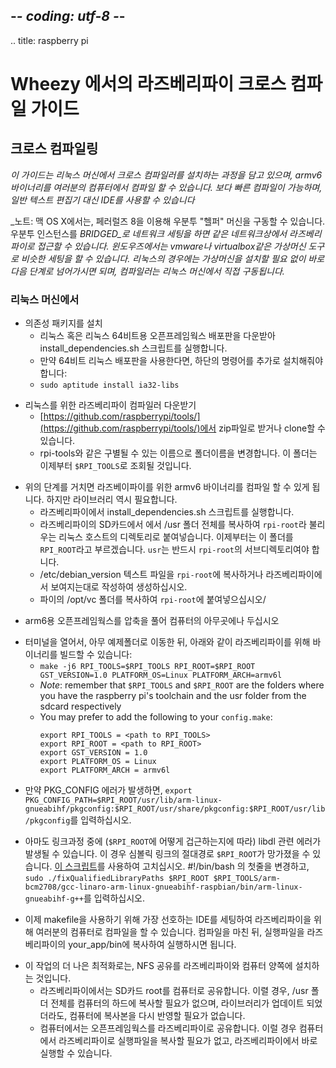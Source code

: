 ## -*- coding: utf-8 -*-
.. title: raspberry pi


Wheezy 에서의 라즈베리파이 크로스 컴파일 가이드
============

<!-- ## Cross compiling -->
## 크로스 컴파일링

<!-- _This guide guide you thorugh installing a cross compiler in a linux machine so you can compile armv6 binaries from your computer. It makes the compiling process faster and also allows to use IDEs instead of having to use plain text editors_ -->
_이 가이드는 리눅스 머신에서 크로스 컴파일러를 설치하는 과정을 담고 있으며, armv6 바이너리를 여러분의 컴퓨터에서 컴파일 할 수 있습니다. 보다 빠른 컴파일이 가능하며, 일반 텍스트 편집기 대신 IDE를 사용할 수 있습니다_

<!-- _Note: On OS X.  You can install a Ubuntu "helper" machine running inside Parallels 8.  Networking for the Ubuntu instance is set to _BRIDGED_ allowing it to be accessible to the Raspberry Pi on the same network. In Windows you can use a similar setup with any vm tool like vmware or virtualbox. In Linux you can just follow the next steps without installing a vm, the compiler will run on your machine directly_ -->
_노트: 맥 OS X에서는, 페러럴즈 8을 이용해 우분투 "헬퍼" 머신을 구동할 수 있습니다. 우분투 인스턴스를 _BRIDGED_로 네트워크 세팅을 하면 같은 네트워크상에서 라즈베리파이로 접근할 수 있습니다. 윈도우즈에서는 vmware나 virtualbox같은 가상머신 도구로 비슷한 세팅을 할 수 있습니다. 리눅스의 경우에는 가상머신을 설치할 필요 없이 바로 다음 단계로 넘어가시면 되며, 컴파일러는 리눅스 머신에서 직접 구동됩니다._

<!-- ### __On the Linux Machine__    -->
### __리눅스 머신에서__

<!-- * Install dependencies -->
* 의존성 패키지를 설치
    <!-- * Download the linux distribution of OF for linux or linux 64 and run the install_dependencies.sh script -->
    * 리눅스 혹은 리눅스 64비트용 오픈프레임웍스 배포판을 다운받아 install_dependencies.sh 스크립트를 실행합니다.
    <!-- * if you are using a 64bit linux distribution you'll need to install also: -->
    * 만약 64비트 리눅스 배포판을 사용한다면, 하단의  명령어를 추가로 설치해줘야 합니다:
    * `sudo aptitude install ia32-libs`

<!-- * Download the Raspberry Pi compiler for linux -->
* 리눅스를 위한 라즈베리파이 컴파일러 다운받기
    <!-- * you can download it as a zip or clone the repo at from [https://github.com/raspberrypi/tools/](https://github.com/raspberrypi/tools/) -->
    * [https://github.com/raspberrypi/tools/](https://github.com/raspberrypi/tools/)에서 zip파일로 받거나 clone할 수 있습니다.
    <!-- * rename the folder to something more identifiable like rpi-tools, we'll refer to this path as `$RPI_TOOLS` from now on -->
    * rpi-tools와 같은 구별될 수 있는 이름으로 폴더이름을 변경합니다. 이 폴더는 이제부터 `$RPI_TOOLS`로 조회될 것입니다.
    
<!-- * With this you are already able to compile armv6 binaries for the PI but we'll also need the libaries.  -->
* 위의 단계를 거치면 라즈베이파이를 위한 armv6 바이너리를 컴파일 할 수 있게 됩니다. 하지만 라이브러리 역시 필요합니다.
    <!-- * run the install_dependencies.sh script in the PI -->
    * 라즈베리파이에서 install_dependencies.sh 스크립트를 실행합니다.
    <!-- * copy the whole /usr folder from the PI's sdcard into a directory on your Linux host called `rpi-root`. We'll call this folder `$RPI_ROOT` from now on. `usr` should be a _subdirectory_ of `rpi-root`. -->
    * 라즈베리파이의 SD카드에서 에서 /usr 폴더 전체를 복사하여 `rpi-root`라 불리우는 리눅스 호스트의 디렉토리로 붙여넣습니다. 이제부터는 이 폴더를 `RPI_ROOT`라고 부르겠습니다. `usr`는 반드시 `rpi-root`의 서브디렉토리여야 합니다.
    <!-- * copy or create /etc/debian_version text file in `rpi-root` as it appears on the PI -->
    * /etc/debian_version 텍스트 파일을 `rpi-root`에 복사하거나 라즈베리파이에서 보여지는대로 작성하여 생성하십시오.
    <!-- * copy the folder from /opt/vc on the PI to `rpi-root` -->
    * 파이의 /opt/vc 폴더를 복사하여 `rpi-root`에 붙여넣으십시오/

<!-- * Uncompress OF for armv6 somewhere in your computer -->
* arm6용 오픈프레임웍스를 압축을 풀어 컴퓨터의 아무곳에나 두십시오

<!-- * Open a terminal and move to one of the examples folders, you can build binaries for the PI using: -->
* 터미널을 열어서, 아무 예제폴더로 이동한 뒤, 아래와 같이 라즈베리파이를 위해 바이너리를 빌드할 수 있습니다:
    * `make -j6 RPI_TOOLS=$RPI_TOOLS RPI_ROOT=$RPI_ROOT GST_VERSION=1.0 PLATFORM_OS=Linux PLATFORM_ARCH=armv6l`
    * _Note_: remember that `$RPI_TOOLS` and `$RPI_ROOT` are the folders where you have the raspberry pi's toolchain and the usr folder from the sdcard respectively
    * You may prefer to add the following to your `config.make`:
      ```
      export RPI_TOOLS = <path to RPI_TOOLS>
      export RPI_ROOT = <path to RPI_ROOT>
      export GST_VERSION = 1.0
      export PLATFORM_OS = Linux
      export PLATFORM_ARCH = armv6l
      ```

<!-- * If you get PKG_CONFIG errors, you should `export PKG_CONFIG_PATH=$RPI_ROOT/usr/lib/arm-linux-gnueabihf/pkgconfig:$RPI_ROOT/usr/share/pkgconfig:$RPI_ROOT/usr/lib/pkgconfig` -->
* 만약 PKG_CONFIG 에러가 발생하면, `export PKG_CONFIG_PATH=$RPI_ROOT/usr/lib/arm-linux-gnueabihf/pkgconfig:$RPI_ROOT/usr/share/pkgconfig:$RPI_ROOT/usr/lib/pkgconfig`를 입력하십시오.

<!-- * You may get errors related to libdl when linking (depending on how you're accessing `$RPI_ROOT`). There are some absolute symlinks in your `$RPI_ROOT` that are broken. Fix them with [this script](https://gitorious.org/cross-compile-tools/cross-compile-tools/source/98c51c5939d91884b096dd2fbee859803fd34fef:fixQualifiedLibraryPaths). Change the first line to #!/bin/bash. Then `sudo ./fixQualifiedLibraryPaths $RPI_ROOT $RPI_TOOLS/arm-bcm2708/gcc-linaro-arm-linux-gnueabihf-raspbian/bin/arm-linux-gnueabihf-g++` -->
* 아마도 링크과정 중에 (`$RPI_ROOT`에 어떻게 겁근하는지에 따라) libdl 관련 에러가 발생될 수 있습니다. 이 경우 심볼릭 링크의 절대경로 `$RPI_ROOT`가 망가졌을 수 있습니다. [이 스크립트](https://gitorious.org/cross-compile-tools/cross-compile-tools/source/98c51c5939d91884b096dd2fbee859803fd34fef:fixQualifiedLibraryPaths)를 사용하여 고치십시오. #!/bin/bash 의 첫줄을 변경하고, `sudo ./fixQualifiedLibraryPaths $RPI_ROOT $RPI_TOOLS/arm-bcm2708/gcc-linaro-arm-linux-gnueabihf-raspbian/bin/arm-linux-gnueabihf-g++`를 입력하십시오.

<!-- * Now you can setup your favourite IDE to use makefiles and compile for the PI from your computer, once you compile an application copy the executable in your_app/bin to the PI and run it -->
* 이제 makefile을 사용하기 위해 가장 선호하는 IDE를 세팅하여 라즈베리파이을 위해 여러분의 컴퓨터로 컴파일을 할 수 있습니다. 컴파일을 마친 뒤, 실행파일을 라즈베리파이의 your_app/bin에 복사하여 실행하시면 됩니다.

<!-- * A further optimization of this process is to install NFS shares on both the PI and the computer. -->
* 이 작업의 더 나은 최적화로는, NFS 공유를 라즈베리파이와 컴퓨터 양쪽에 설치하는 것입니다.
    <!-- * from the PI share the root folder of the sdcard to the computer, this way you don't need to copy the whole /usr forlder to your computer's HD and if some library gets updated you don't need to refresh that copy.  -->
    * 라즈베리파이에서는 SD카드 root를 컴퓨터로 공유합니다. 이렬 경우, /usr 폴더 전체를 컴퓨터의 하드에 복사할 필요가 없으며, 라이브러리가 업데이트 되었더라도, 컴퓨터에 복사본을 다시 반영할 필요가 없습니다.
    <!-- * from the computer share the OF folder to the PI, that way you don't need to copy executables from the computer to the PI everytime you want to test something -->
    * 컴퓨터에서는 오픈프레임웍스를 라즈베리파이로 공유합니다. 이럴 경우 컴퓨터에서 라즈베리파이로 실행파일을 복사할 필요가 없고, 라즈베리파이에서 바로 실행할 수 있습니다.

